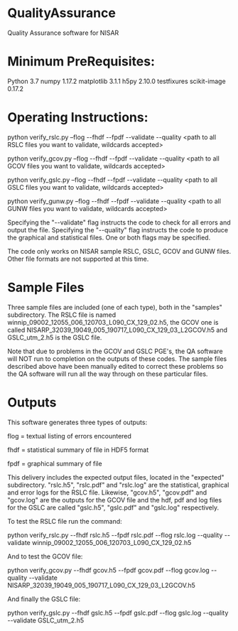 # QualityAssurance
Quality Assurance software for NISAR
# Minimum PreRequisites:

Python 3.7
numpy 1.17.2
matplotlib 3.1.1
h5py 2.10.0
testfixures
scikit-image 0.17.2

# Operating Instructions:

python verify_rslc.py –flog <textual log file of all errors encountered>
                       --fhdf <HDF5 file containing a statistical summary>
                       --fpdf <PDF file containing graphical summary> --validate --quality
                       <path to all RSLC files you want to validate, wildcards accepted>

python verify_gcov.py –flog <textual log file of all errors encountered>
                       --fhdf <HDF5 file containing a statistical summary>
                       --fpdf <PDF file containing graphical summary> --validate --quality
                       <path to all GCOV files you want to validate, wildcards accepted>


python verify_gslc.py –flog <textual log file of all errors encountered>
                       --fhdf <HDF5 file containing a statistical summary>
                       --fpdf <PDF file containing graphical summary> --validate --quality
                       <path to all GSLC files you want to validate, wildcards accepted>

python verify_gunw.py –flog <textual log file of all errors encountered>
                       --fhdf <HDF5 file containing a statistical summary>
                       --fpdf <PDF file containing graphical summary> --validate --quality
                       <path to all GUNW files you want to validate, wildcards accepted>

Specifying the "--validate" flag instructs the code to check for all errors and output the <flog> file.
Specifying the "--quality" flag instructs the code to produce the graphical <fpdf> and statistical <fhdf> files.
One or both flags may be specified.

The code only works on NISAR sample RSLC, GSLC, GCOV and GUNW files.  Other file formats are not supported at this time.

# Sample Files

Three sample files are included (one of each type), both in the "samples" subdirectory.
The RSLC file is named winnip_09002_12055_006_120703_L090_CX_129_02.h5, the GCOV one is called
NISARP_32039_19049_005_190717_L090_CX_129_03_L2GCOV.h5 and GSLC_utm_2.h5 is the GSLC file.

Note that due to problems in the GCOV and GSLC PGE's, the QA software will NOT run to completion on the outputs
of these codes.  The sample files described above have been manually edited to correct these problems so the QA
software will run all the way through on these particular files.

# Outputs

This software generates three types of outputs:  

flog = textual listing of errors encountered

fhdf = statistical summary of file in HDF5 format

fpdf = graphical summary of file
  
This delivery includes the expected output files, located in the "expected" subdirectory.  "rslc.h5", "rslc.pdf" and "rslc.log" are the statistical, graphical and error logs for the RSLC file.  Likewise, "gcov.h5", "gcov.pdf" and "gcov.log" are the outputs for the GCOV file and the hdf, pdf and log files for the GSLC are called "gslc.h5", "gslc.pdf" and "gslc.log" respectively. 

To test the RSLC file run the command:

python verify_rslc.py --fhdf rslc.h5 --fpdf rslc.pdf --flog rslc.log --quality --validate winnip_09002_12055_006_120703_L090_CX_129_02.h5

And to test the GCOV file:

python verify_gcov.py --fhdf gcov.h5 --fpdf gcov.pdf --flog gcov.log --quality --validate NISARP_32039_19049_005_190717_L090_CX_129_03_L2GCOV.h5

And finally the GSLC file:

python verify_gslc.py --fhdf gslc.h5 --fpdf gslc.pdf --flog gslc.log --quality --validate GSLC_utm_2.h5
